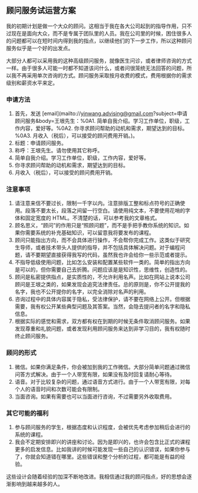 ## 顾问服务试运营方案

我的初期计划是做一个大众的顾问。这相当于我在各大公司起到的指导作用，只不过现在是面向大众，而不是专属于团队里的人员。我在公司里的时候，困住很多人的问题都可以在短时间内得到我的指点，以继续他们的下一步工作，所以这种顾问服务似乎是一个好的出发点。

大部分人都可以采用我的这种高级顾问服务，就像医生问诊，或者律师咨询的方式一样。由于很多人可能一时都不知道该问什么，或者问很笼统无法回答的问题，所以我不再采用单次咨询的方式。顾问服务采取按月收费的模式，费用根据你的需求级别和薪资水平来定。

### 申请方法

1.  首先，发送 [email](mailto://[yinwang.advising@gmail.com](mailto:yinwang.advising@gmail.com)?subject=申请顾问服务&body=王垠先生：%0A1\. 简单自我介绍。学习工作单位，职级，工作内容，爱好等。%0A2\. 你寻求顾问帮助的动机和需求，期望达到的目标。%0A3\. 月收入（税后），可以接受的顾问费用开销。)。
2.  标题：申请顾问服务。
3.  称呼：王垠先生。请勿使用其它称呼。
4.  简单自我介绍。学习工作单位，职级，工作内容，爱好等。
5.  你寻求顾问帮助的动机和需求，期望达到的目标。
6.  月收入（税后），可以接受的顾问费用开销。

### 注意事项

1.  请注意来信不要过长，限制一千字以内。注意排版工整和标点符号的正确使用。段落不要太长，段落之间留一行空白。请使用纯文本，不要使用花哨的字体和固定宽度的 HTML。不清楚的话，可以参考我的文章格式。
2.  顾名思义，“顾问”的作用只是“照顾问题”，而不是手把手教你系统的知识。如果你需要系统的补充基础知识，可以留意我将要发布的课程。
3.  顾问只能指出方向，而不会具体进行操作，不会帮你完成工作。这类似于研究生导师，或者技术带头人提供的指导，并不包括具体解决问题。对于编程问题，请不要期望直接获得我写的代码，虽然我也许会给你一些示范或者提示。
4.  不指导低级使用问题，比如怎么安装和配置某些软件一类的。简单的指出方向是可以的，但你需要自己去折腾。问题应该是是知识性，思维性，创造性的。
5.  顾问是私密提供指点，是实质性的，不允许利用名声。比如在网站上说本公司顾问是王垠之类的，如果发现会追究法律责任。总的原则是，你不公开提我的名字，我也不公开提你的名字，以完全消除对名声的利用。
6.  咨询过程中的具体内容属于隐私，受法律保护，请不要在网络上公开。但根据需要，我有权公开某些典型问题及其答案。当然，会隐去提问者的名字和隐私信息。
7.  根据实际的感觉和需求，双方都有权在到期的时候无条件取消顾问服务。如果发现尊重和礼貌问题，或者发现利用顾问服务来达到非学习目的，我有权随时终止顾问服务。

### 顾问的形式

1.  微信。如果你满足条件，你会被加到我的工作微信。大部分简单问题通过微信问答方式解决。由于一个人带宽有限，如果没有及时回复请耐心等待。
2.  语音。对于比较复杂的问题，通过语音方式进行。由于一个人带宽有限，对每个人的语音时间和次数可能会有限制。
3.  当面咨询。如果有需要也可以当面进行咨询，不过需要另外收取费用。

### 其它可能的福利

1.  参与顾问服务的学生，根据态度和认识程度，会被优先考虑参加稍后会进行的系统的课程。
2.  我会不定期安排即兴的讲座和讨论。因为是即兴的，也许会包含比正式的课程更多的启发信息。比如我讲的时候可能发现一些自己的认识错误，如果你参与了，你就会知道错在哪里。这些错误和整个分析的过程，都可能是有益的经验。

这些设计会随着经验的加深不断地改进。我相信通过我的顾问指点，好的思想会逐渐影响到越来越多的人。
